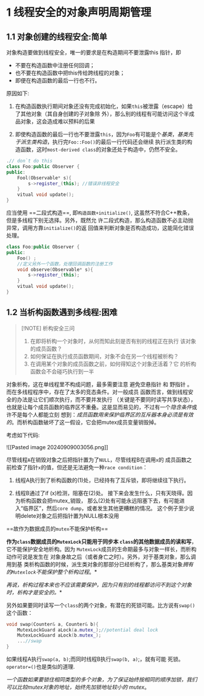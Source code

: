 # 1 线程安全的对象声明周期管理


## 1.1 对象创建的线程安全:简单

对象构造要做到线程安全，唯一的要求是在构造期间不要泄露this 指针，即 

- 不要在构造函数中注册任何回调； 
- 也不要在构造函数中把this传给跨线程的对象； 
- 即便在构造函数的最后一行也不行。

原因如下:

1. 在构造函数执行期间对象还没有完成初始化，如果`this`被泄露（escape）给了其他对象（其自身创建的子对象除 外），那么别的线程有可能访问这个半成品对象，这会造成难以预料的后果


2. 即使构造函数的最后一行也不要泄露`this`，因为`Foo`有可能是个*基类*，*基类先于派生类构造*，执行完`Foo::Foo()`的最后一行代码还会继续 执行派生类的构造函数，这时`most-derived class`的对象还处于构造中，仍然不安全。 

```c++
.// don`t do this
class Foo:public Observer {
public:
	Fool(Observable* s){
	    s->register_(this); //错误非线程安全
	}
	vitual void update();
}
```


应当使用 ==二段式构造==, 即`构造函数+initialize()`, 这虽然不符合C++教条，但是多线程下别无选择。另外，既然允 许二段式构造，那么构造函数不必主动抛异常，调用方靠`initialize()`的返 回值来判断对象是否构造成功，这能简化错误处理。

```c++
class Foo:public Observer {
public:
	Foo() ;
	//定义另外一个函数，处理回调函数的注册工作
	void observe(Observable* s){
		s->register_(this);
	}
	vitual void update();
}
```




## 1.2 当析构函数遇到多线程:困难


> [!NOTE] 析构安全三问
> 1. 在即将析构一个对象时，从何而知此刻是否有别的线程正在执行 该对象的成员函数？ 
> 2. 如何保证在执行成员函数期间，对象不会在另一个线程被析构？
> 3. 在调用某个对象的成员函数之前，如何得知这个对象还活着？它 的析构函数会不会碰巧执行到一半



对象析构，这在单线程里不构成问题，最多需要注意 避免空悬指针 和 野指针 。而在多线程程序中，存在了太多的竞态条件。对一般成员 函数而言，做到线程安全的办法是让它们顺次执行，而不要并发执行 （关键是不要同时读写共享状态），也就是让每个成员函数的临界区不重叠。这是显而易见的，不过有一个*隐含条件*或许不是每个人都能立刻 想到：*成员函数用来保护临界区的互斥器本身必须是有效的*。而析构函数破坏了这一假设，它会把mutex成员变量销毁掉。


考虑如下代码:

![[Pasted image 20240909003056.png]]

尽管线程`A`在销毁对象之后把指针置为了`NULL`，尽管线程B在调用`x`的 成员函数之前检查了指针`x`的值，但还是无法避免一种`race condition`：

1. 线程A执行到了析构函数的(1)处，已经持有了互斥锁，即将继续往下执行。 

2. 线程B通过了if (x)检测，阻塞在(2)处。 接下来会发生什么，只有天晓得。因为析构函数会把mutex_销毁， 那么(2)处有可能永远阻塞下去，有可能进入“临界区”，然后`core dump`，或者发生其他更糟糕的情况。 这个例子至少说明delete对象之后把指针置为NULL根本没用


==故作为数据成员的`mutex`不能保护析构==


**作为`class`数据成员的`MutexLock`只能用于同步本 `class`的其他数据成员的读和写**，它不能保护安全地析构。因为 `MutexLock`成员的生命期最多与对象一样长，而析构动作可说是发生在 对象身故之后（或者身亡之时）。另外，对于基类对象，那么调用到基 类析构函数的时候，派生类对象的那部分已经析构了，那么基类对象*拥有的`Mutexlock`不能保护整个析构过程*。*

**再说，析构过程本来也不应该需要保护，因为只有别的线程都访问不到这个对象时，析构才是安全的*。**



 另外如果要同时读写一个`class`的两个对象，有潜在的死锁可能。比方说有`swap()`这个函数：

```c++
void swap(Counter& a, Counter& b){
	MutexLockGuard aLock(a.mutex_);//potential deal lock
	MutexLockGuard aLock(b.mutex_);
	...//swap
}
```
如果线程A执行`swap(a, b)`;而同时线程B执行`swap(b, a)`;，就有可能 死锁。`operator=()`也是类似的道理.

*一个函数如果要锁住相同类型的多个对象，为了保证始终按相同的顺序加锁，我们可以比较mutex对象的地址，始终先加锁地址较小的 mutex*。
